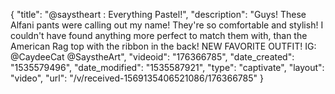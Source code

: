 {
    "title": "@saystheart : Everything Pastel!",
    "description": "Guys! These Alfani pants were calling out my name! They're so comfortable and stylish! I couldn't have found anything more perfect to match them with, than the American Rag top with the ribbon in the back! NEW FAVORITE OUTFIT! IG: @CaydeeCat @SaystheArt",
    "videoid": "176366785",
    "date_created": "1535579496",
    "date_modified": "1535587921",
    "type": "captivate",
    "layout": "video",
    "url": "\/v\/received-1569135406521086\/176366785"
}